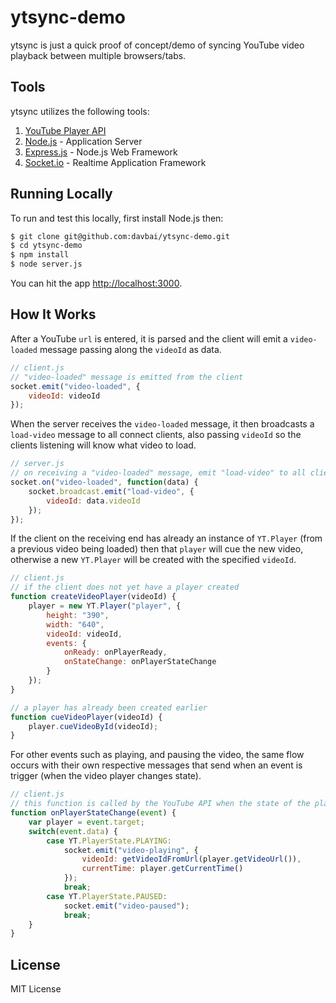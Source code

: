 # ytsync-demo
ytsync is just a quick proof of concept/demo of syncing YouTube video playback between multiple browsers/tabs. 

## Tools
ytsync utilizes the following tools:

1. [YouTube Player API](https://developers.google.com/youtube/iframe_api_reference)
2. [Node.js](http://nodejs.org/) - Application Server
3. [Express.js](http://expressjs.com/) - Node.js Web Framework
4. [Socket.io](http://socket.io/) - Realtime Application Framework

## Running Locally
To run and test this locally, first install Node.js then:

```sh
$ git clone git@github.com:davbai/ytsync-demo.git
$ cd ytsync-demo
$ npm install
$ node server.js
```

You can hit the app [http://localhost:3000](http://localhost:3000).

## How It Works
After a YouTube ```url``` is entered, it is parsed and the client will emit a ```video-loaded``` message passing along the ```videoId``` as data. 

```js
// client.js
// "video-loaded" message is emitted from the client
socket.emit("video-loaded", {
	videoId: videoId
});
```

When the server receives the ```video-loaded``` message, it then broadcasts a ```load-video``` message to all connect clients, also passing ```videoId``` so the clients listening will know what video to load.

```js
// server.js
// on receiving a "video-loaded" message, emit "load-video" to all clients
socket.on("video-loaded", function(data) {
	socket.broadcast.emit("load-video", {
		videoId: data.videoId
	});
});
```

If the client on the receiving end has already an instance of ```YT.Player``` (from a previous video being loaded) then that ```player``` will cue the new video, otherwise a new ```YT.Player``` will be created with the specified ```videoId```.

```js
// client.js
// if the client does not yet have a player created
function createVideoPlayer(videoId) {
    player = new YT.Player("player", {
		height: "390",
		width: "640",
		videoId: videoId,
		events: {
			onReady: onPlayerReady,
			onStateChange: onPlayerStateChange
		}
	});
}

// a player has already been created earlier
function cueVideoPlayer(videoId) {
	player.cueVideoById(videoId);
}
```

For other events such as playing, and pausing the video, the same flow occurs with their own respective messages that send when an event is trigger (when the video player changes state).

```js
// client.js
// this function is called by the YouTube API when the state of the player changes
function onPlayerStateChange(event) {
	var player = event.target;
	switch(event.data) {
		case YT.PlayerState.PLAYING:
			socket.emit("video-playing", {
				videoId: getVideoIdFromUrl(player.getVideoUrl()),
				currentTime: player.getCurrentTime()
			});
			break;
		case YT.PlayerState.PAUSED:
			socket.emit("video-paused");
			break;
	}
}
```

## License

MIT License


